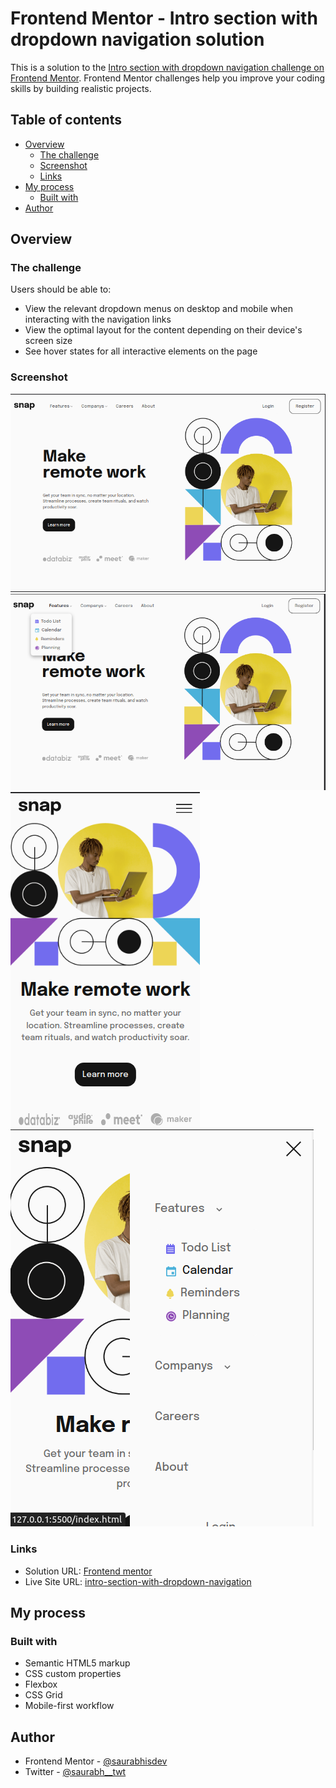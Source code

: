 # Frontend Mentor - Intro section with dropdown navigation solution

This is a solution to the [Intro section with dropdown navigation challenge on Frontend Mentor](https://www.frontendmentor.io/challenges/intro-section-with-dropdown-navigation-ryaPetHE5). Frontend Mentor challenges help you improve your coding skills by building realistic projects. 

## Table of contents

- [Overview](#overview)
  - [The challenge](#the-challenge)
  - [Screenshot](#screenshot)
  - [Links](#links)
- [My process](#my-process)
  - [Built with](#built-with)
- [Author](#author)

## Overview

### The challenge

Users should be able to:

- View the relevant dropdown menus on desktop and mobile when interacting with the navigation links
- View the optimal layout for the content depending on their device's screen size
- See hover states for all interactive elements on the page

### Screenshot

![Desktop-Preview](images/screenshots/desktop-preview.png)
![Desktop-Active-States-Preview](images/screenshots/desktop-active-preview.png)
![Mobile-Preview](images/screenshots/mobile-preview.png)
![Mobile-Active-States-Preview](images/screenshots/mobile-active-preview.png)

### Links

- Solution URL: [Frontend mentor](https://www.frontendmentor.io/solutions/introsectionwithdropdownnavigation-XxQdrIbYSl)
- Live Site URL: [intro-section-with-dropdown-navigation](https://saurabhisdev.github.io/intro-section-with-dropdown-navigation/)

## My process

### Built with

- Semantic HTML5 markup
- CSS custom properties
- Flexbox
- CSS Grid
- Mobile-first workflow

## Author

- Frontend Mentor - [@saurabhisdev](https://www.frontendmentor.io/profile/saurabhisdev)
- Twitter - [@saurabh__twt](https://twitter.com/saurabh__twt)